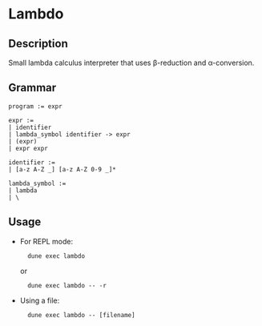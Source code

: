 # Lambdo
## Description
Small lambda calculus interpreter that uses β-reduction and α-conversion.

## Grammar
```
program := expr

expr := 
| identifier
| lambda_symbol identifier -> expr
| (expr)
| expr expr

identifier :=
| [a-z A-Z _] [a-z A-Z 0-9 _]*

lambda_symbol := 
| lambda
| \
```

## Usage
* For REPL mode:

        dune exec lambdo
    or

        dune exec lambdo -- -r
* Using a file:

        dune exec lambdo -- [filename]